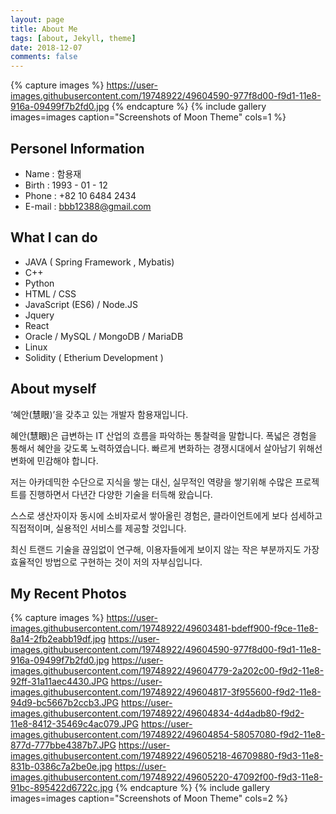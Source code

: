 ```yaml
---
layout: page
title: About Me
tags: [about, Jekyll, theme]
date: 2018-12-07
comments: false
---
```

    
<!-- <center><a href="http://taylantatli.github.io/Moon"><b>Moon</b></a> is a minimal, one column jekyll theme.</center> -->
{% capture images %}
    https://user-images.githubusercontent.com/19748922/49604590-977f8d00-f9d1-11e8-916a-09499f7b2fd0.jpg
{% endcapture %}
{% include gallery images=images caption="Screenshots of Moon Theme" cols=1 %}

## Personel Information

* Name : 함용재
* Birth : 1993 - 01 - 12
* Phone : +82 10 6484 2434
* E-mail : bbb12388@gmail.com 


## What I can do

* JAVA ( Spring Framework , Mybatis)
* C++
* Python
* HTML / CSS
* JavaScript (ES6) / Node.JS
* Jquery
* React
* Oracle / MySQL / MongoDB / MariaDB
* Linux
* Solidity ( Etherium Development ) 


## About myself

‘혜안(慧眼)’을 갖추고 있는 개발자 함용재입니다.

혜안(慧眼)은 급변하는 IT 산업의 흐름을 파악하는 통찰력을 말합니다. 폭넓은 경험을 통해서 혜안을 갖도록 노력하였습니다. 빠르게 변화하는 경쟁시대에서 살아남기 위해선 변화에 민감해야 합니다. 

저는 아카데믹한 수단으로 지식을 쌓는 대신, 실무적인 역량을 쌓기위해 수많은 프로젝트를 진행하면서 다년간 다양한 기술을 터득해 왔습니다.

스스로 생산자이자 동시에 소비자로서 쌓아올린 경험은, 클라이언트에게 보다 섬세하고 직접적이며, 실용적인 서비스를 제공할 것입니다.

최신 트랜드 기술을 끊임없이 연구해, 이용자들에게 보이지 않는 작은 부분까지도 가장 효율적인 방법으로 구현하는 것이 저의 자부심입니다.




## My Recent Photos

{% capture images %}
    https://user-images.githubusercontent.com/19748922/49603481-bdeff900-f9ce-11e8-8a14-2fb2eabb19df.jpg
    https://user-images.githubusercontent.com/19748922/49604590-977f8d00-f9d1-11e8-916a-09499f7b2fd0.jpg
    https://user-images.githubusercontent.com/19748922/49604779-2a202c00-f9d2-11e8-92ff-31a11aec4430.JPG
    https://user-images.githubusercontent.com/19748922/49604817-3f955600-f9d2-11e8-94d9-bc5667b2ccb3.JPG
    https://user-images.githubusercontent.com/19748922/49604834-4d4adb80-f9d2-11e8-8412-35469c4ac079.JPG
    https://user-images.githubusercontent.com/19748922/49604854-58057080-f9d2-11e8-877d-777bbe4387b7.JPG
    https://user-images.githubusercontent.com/19748922/49605218-46709880-f9d3-11e8-831b-0386c7a2be0e.jpg
    https://user-images.githubusercontent.com/19748922/49605220-47092f00-f9d3-11e8-91bc-895422d6722c.jpg
{% endcapture %}
{% include gallery images=images caption="Screenshots of Moon Theme" cols=2 %}
<!--
See a [live version of Moon](http://taylantatli.github.io/Moon) hosted on GitHub.

## Getting Started

To learn how to install and use this theme check out the [Setup Guide](http://taylantatli.me/Moon/moon-theme/) for more information.
      
[Install Moon](https://github.com/TaylanTatli/Moon){: .btn} -->

